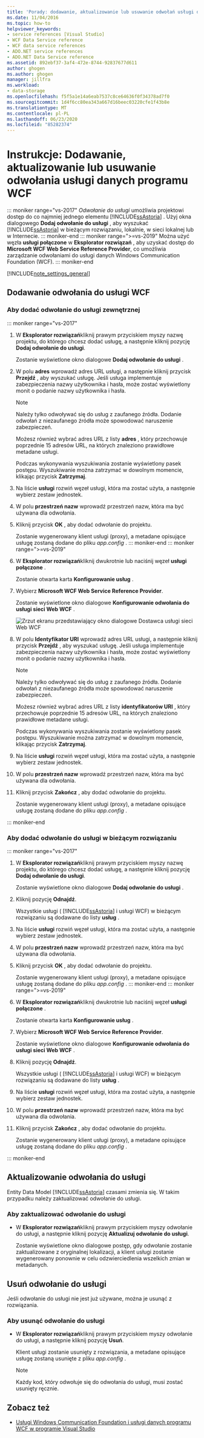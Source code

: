 ```yaml
---
title: 'Porady: dodawanie, aktualizowanie lub usuwanie odwołań usługi danych WCF'
ms.date: 11/04/2016
ms.topic: how-to
helpviewer_keywords:
- service references [Visual Studio]
- WCF Data Service reference
- WCF data service references
- ADO.NET service references
- ADO.NET Data Service reference
ms.assetid: 892ebf37-3af4-472e-8744-92837677d611
author: ghogen
ms.author: ghogen
manager: jillfra
ms.workload:
- data-storage
ms.openlocfilehash: f5f5a1e14a6eab7537c8ce64636f0f34378ad7f0
ms.sourcegitcommit: 1d4f6cc80ea343a667d16beec03220cfe1f43b8e
ms.translationtype: MT
ms.contentlocale: pl-PL
ms.lasthandoff: 06/23/2020
ms.locfileid: "85282374"
---
```

# <a name="how-to-add-update-or-remove-a-wcf-data-service-reference"></a>Instrukcje: Dodawanie, aktualizowanie lub usuwanie odwołania usługi danych programu WCF

::: moniker range="vs-2017"
*Odwołanie do usługi* umożliwia projektowi dostęp do co najmniej jednego elementu [!INCLUDE[ssAstoria](../data-tools/includes/ssastoria_md.md)] . Użyj okna dialogowego **Dodaj odwołanie do usługi** , aby wyszukać [!INCLUDE[ssAstoria](../data-tools/includes/ssastoria_md.md)] w bieżącym rozwiązaniu, lokalnie, w sieci lokalnej lub w Internecie.
::: moniker-end
::: moniker range=">=vs-2019"
Można użyć węzła **usługi połączone** w **Eksplorator rozwiązań** , aby uzyskać dostęp do **Microsoft WCF Web Service Reference Provider**, co umożliwia zarządzanie odwołaniami do usługi danych Windows Communication Foundation (WCF).
::: moniker-end

[!INCLUDE[note_settings_general](../data-tools/includes/note_settings_general_md.md)]

## <a name="add-a-wcf-service-reference"></a>Dodawanie odwołania do usługi WCF

### <a name="to-add-a-reference-to-an-external-service"></a>Aby dodać odwołanie do usługi zewnętrznej

::: moniker range="vs-2017"

1. W **Eksplorator rozwiązań**kliknij prawym przyciskiem myszy nazwę projektu, do którego chcesz dodać usługę, a następnie kliknij pozycję **Dodaj odwołanie do usługi**.

   Zostanie wyświetlone okno dialogowe **Dodaj odwołanie do usługi** .

1. W polu **adres** wprowadź adres URL usługi, a następnie kliknij przycisk **Przejdź** , aby wyszukać usługę. Jeśli usługa implementuje zabezpieczenia nazwy użytkownika i hasła, może zostać wyświetlony monit o podanie nazwy użytkownika i hasła.

    > [!NOTE]
    > Należy tylko odwoływać się do usług z zaufanego źródła. Dodanie odwołań z niezaufanego źródła może spowodować naruszenie zabezpieczeń.

     Możesz również wybrać adres URL z listy **adres** , który przechowuje poprzednie 15 adresów URL, na których znaleziono prawidłowe metadane usługi.

     Podczas wykonywania wyszukiwania zostanie wyświetlony pasek postępu. Wyszukiwanie można zatrzymać w dowolnym momencie, klikając przycisk **Zatrzymaj**.

1. Na liście **usługi** rozwiń węzeł usługi, która ma zostać użyta, a następnie wybierz zestaw jednostek.

1. W polu **przestrzeń nazw** wprowadź przestrzeń nazw, która ma być używana dla odwołania.

1. Kliknij przycisk **OK** , aby dodać odwołanie do projektu.

     Zostanie wygenerowany klient usługi (proxy), a metadane opisujące usługę zostaną dodane do pliku *app.config* .
::: moniker-end
::: moniker range=">=vs-2019"
1. W **Eksplorator rozwiązań**kliknij dwukrotnie lub naciśnij węzeł **usługi połączone** .

   Zostanie otwarta karta **Konfigurowanie usług** .

1. Wybierz **Microsoft WCF Web Service Reference Provider**.

   Zostanie wyświetlone okno dialogowe **Konfigurowanie odwołania do usługi sieci Web WCF** .

   ![Zrzut ekranu przedstawiający okno dialogowe Dostawca usługi sieci Web WCF](media/vs-2019/configure-wcf-web-service-reference-dialog.png)


1. W polu **Identyfikator URI** wprowadź adres URL usługi, a następnie kliknij przycisk **Przejdź** , aby wyszukać usługę. Jeśli usługa implementuje zabezpieczenia nazwy użytkownika i hasła, może zostać wyświetlony monit o podanie nazwy użytkownika i hasła.

    > [!NOTE]
    > Należy tylko odwoływać się do usług z zaufanego źródła. Dodanie odwołań z niezaufanego źródła może spowodować naruszenie zabezpieczeń.

     Możesz również wybrać adres URL z listy **identyfikatorów URI** , który przechowuje poprzednie 15 adresów URL, na których znaleziono prawidłowe metadane usługi.

     Podczas wykonywania wyszukiwania zostanie wyświetlony pasek postępu. Wyszukiwanie można zatrzymać w dowolnym momencie, klikając przycisk **Zatrzymaj**.

1. Na liście **usługi** rozwiń węzeł usługi, która ma zostać użyta, a następnie wybierz zestaw jednostek.

1. W polu **przestrzeń nazw** wprowadź przestrzeń nazw, która ma być używana dla odwołania.

1. Kliknij przycisk **Zakończ** , aby dodać odwołanie do projektu.

     Zostanie wygenerowany klient usługi (proxy), a metadane opisujące usługę zostaną dodane do pliku *app.config* .

::: moniker-end

### <a name="to-add-a-reference-to-a-service-in-the-current-solution"></a>Aby dodać odwołanie do usługi w bieżącym rozwiązaniu

::: moniker range="vs-2017"

1. W **Eksplorator rozwiązań**kliknij prawym przyciskiem myszy nazwę projektu, do którego chcesz dodać usługę, a następnie kliknij pozycję **Dodaj odwołanie do usługi**.

    Zostanie wyświetlone okno dialogowe **Dodaj odwołanie do usługi** .

1. Kliknij pozycję **Odnajdź**.

    Wszystkie usługi ( [!INCLUDE[ssAstoria](../data-tools/includes/ssastoria_md.md)] i usługi WCF) w bieżącym rozwiązaniu są dodawane do listy **usług** .

1. Na liście **usługi** rozwiń węzeł usługi, która ma zostać użyta, a następnie wybierz zestaw jednostek.

1. W polu **przestrzeń nazw** wprowadź przestrzeń nazw, która ma być używana dla odwołania.

1. Kliknij przycisk **OK** , aby dodać odwołanie do projektu.

    Zostanie wygenerowany klient usługi (proxy), a metadane opisujące usługę zostaną dodane do pliku *app.config* .
::: moniker-end
::: moniker range=">=vs-2019"
1. W **Eksplorator rozwiązań**kliknij dwukrotnie lub naciśnij węzeł **usługi połączone** . 

   Zostanie otwarta karta **Konfigurowanie usług** .

1. Wybierz **Microsoft WCF Web Service Reference Provider**.

   Zostanie wyświetlone okno dialogowe **Konfigurowanie odwołania do usługi sieci Web WCF** .

1. Kliknij pozycję **Odnajdź**.

    Wszystkie usługi ( [!INCLUDE[ssAstoria](../data-tools/includes/ssastoria_md.md)] i usługi WCF) w bieżącym rozwiązaniu są dodawane do listy **usług** .

1. Na liście **usługi** rozwiń węzeł usługi, która ma zostać użyta, a następnie wybierz zestaw jednostek.

1. W polu **przestrzeń nazw** wprowadź przestrzeń nazw, która ma być używana dla odwołania.

1. Kliknij przycisk **Zakończ** , aby dodać odwołanie do projektu.

    Zostanie wygenerowany klient usługi (proxy), a metadane opisujące usługę zostaną dodane do pliku *app.config* .

::: moniker-end

## <a name="update-a-service-reference"></a>Aktualizowanie odwołania do usługi

Entity Data Model [!INCLUDE[ssAstoria](../data-tools/includes/ssastoria_md.md)] czasami zmienia się. W takim przypadku należy zaktualizować odwołanie do usługi.

### <a name="to-update-a-service-reference"></a>Aby zaktualizować odwołanie do usługi

- W **Eksplorator rozwiązań**kliknij prawym przyciskiem myszy odwołanie do usługi, a następnie kliknij pozycję **Aktualizuj odwołanie do usługi**.

     Zostanie wyświetlone okno dialogowe postęp, gdy odwołanie zostanie zaktualizowane z oryginalnej lokalizacji, a klient usługi zostanie wygenerowany ponownie w celu odzwierciedlenia wszelkich zmian w metadanych.

## <a name="remove-a-service-reference"></a>Usuń odwołanie do usługi

Jeśli odwołanie do usługi nie jest już używane, można je usunąć z rozwiązania.

### <a name="to-remove-a-service-reference"></a>Aby usunąć odwołanie do usługi

- W **Eksplorator rozwiązań**kliknij prawym przyciskiem myszy odwołanie do usługi, a następnie kliknij pozycję **Usuń**.

     Klient usługi zostanie usunięty z rozwiązania, a metadane opisujące usługę zostaną usunięte z pliku *app.config* .

    > [!NOTE]
    > Każdy kod, który odwołuje się do odwołania do usługi, musi zostać usunięty ręcznie.

## <a name="see-also"></a>Zobacz też

- [Usługi Windows Communication Foundation i usługi danych programu WCF w programie Visual Studio](../data-tools/windows-communication-foundation-services-and-wcf-data-services-in-visual-studio.md)
